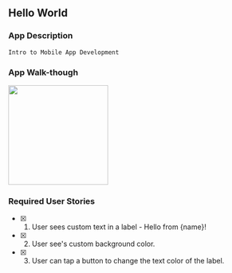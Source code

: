 ## Hello World

### App Description
`Intro to Mobile App Development`

### App Walk-though

<img src="https://im4.ezgif.com/tmp/ezgif-4-7cae62bc47.gif" width=200><br>


### Required User Stories
- [x] 1. User sees custom text in a label - Hello from {name}!
- [x] 2. User see's custom background color.
- [x] 3. User can tap a button to change the text color of the label.


